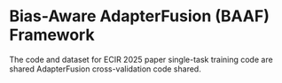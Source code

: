 # Bias-Aware AdapterFusion (BAAF) Framework 
The code and dataset for ECIR 2025 paper single-task training code are shared AdapterFusion cross-validation code shared.
